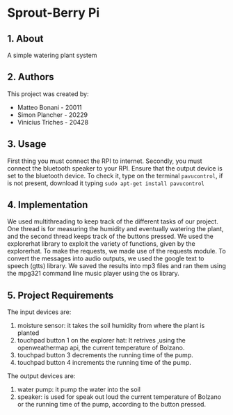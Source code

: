 # Sprout-Berry Pi

## 1. About

A simple watering plant system



## 2. Authors

This project was created by:

* Matteo Bonani - 20011  
* Simon Plancher - 20229
* Vinicius Triches - 20428

## 3. Usage

First thing you must connect the RPI to internet.
Secondly, you must connect the bluetooth speaker to your RPI.
Ensure that the output device is set to the bluetooth device.
To check it, type on the terminal ```pavucontrol```, if is not present, download it typing ```sudo apt-get install pavucontrol```

## 4. Implementation

We used multithreading to keep track of the different tasks of our project. One thread is for measuring the humidity and eventually watering the plant, and the second thread keeps track of the buttons pressed.
We used the explorerhat library to exploit the variety of functions, given by the explorerhat. To make the requests, we made use of the requests module. To convert the messages into audio outputs, we used the google text to speech (gtts) library. We saved the results into mp3 files and ran them using the mpg321 command line music player using the os library. 

## 5. Project Requirements

The input devices are:
1.  moisture sensor: it takes the soil humidity from where the plant is planted
2.  touchpad button 1 on the explorer hat: It retrives ,using the openweathermap api, the current temperature of Bolzano.
3.  touchpad button 3 decrements the running time of the pump.
4.  touchpad button 4 increments the running time of the pump.

The output devices are:
1.  water pump: it pump the water into the soil 
2.  speaker: is used for speak out loud the current temperature of Bolzano or the running time of the pump, according to the button pressed.





